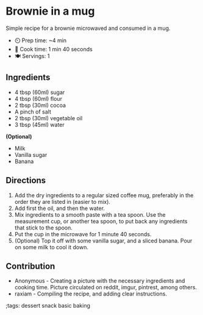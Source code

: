 # Brownie in a mug

Simple recipe for a brownie microwaved and consumed in a mug.

- ⏲️ Prep time: ~4 min
- 🍳 Cook time: 1 min 40 seconds
- 🍽️ Servings: 1

## Ingredients

- 4 tbsp (60ml) sugar
- 4 tbsp (60ml) flour
- 2 tbsp (30ml) cocoa
- A pinch of salt
- 2 tbsp (30ml) vegetable oil
- 3 tbsp (45ml) water

**(Optional)**
- Milk
- Vanilla sugar
- Banana

## Directions

1. Add the dry ingredients to a regular sized coffee mug, preferably in the order they are listed in (easier to mix).
2. Add first the oil, and then the water.
3. Mix ingredients to a smooth paste with a tea spoon. Use the measurement cup, or another tea spoon, to put back any ingredients that stick to the spoon.
4. Put the cup in the microwave for 1 minute 40 seconds.
5. (Optional) Top it off with some vanilla sugar, and a sliced banana. Pour on some milk to cool it down.

## Contribution

- Anonymous - Creating a picture with the necessary ingredients and cooking time. Picture circulated on reddit, imgur, pintrest, among others.
- raxiam - Compiling the recipe, and adding clear instructions.

;tags: dessert snack basic baking

